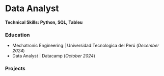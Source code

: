 # Data Analyst
#### Technical Skills: Python, SQL, Tableu

### Education
- Mechatronic Engineering | Universidad Tecnologica del Perú (_December 2024_)
- Data Analyst | Datacamp (_October 2024_)

### Projects    
